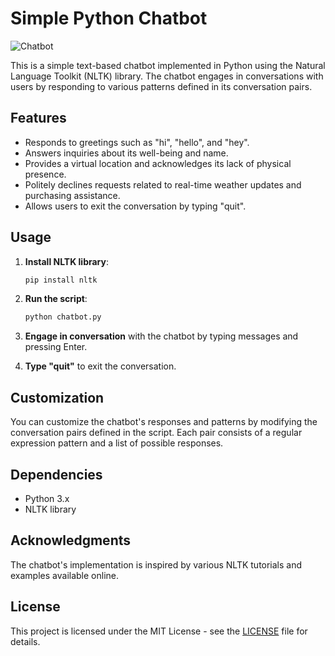 # Simple Python Chatbot

![Chatbot](chatbot.png)

This is a simple text-based chatbot implemented in Python using the Natural Language Toolkit (NLTK) library. The chatbot engages in conversations with users by responding to various patterns defined in its conversation pairs.

## Features

- Responds to greetings such as "hi", "hello", and "hey".
- Answers inquiries about its well-being and name.
- Provides a virtual location and acknowledges its lack of physical presence.
- Politely declines requests related to real-time weather updates and purchasing assistance.
- Allows users to exit the conversation by typing "quit".

## Usage

1. **Install NLTK library**:
    ```bash
    pip install nltk
    ```

2. **Run the script**:
    ```bash
    python chatbot.py
    ```

3. **Engage in conversation** with the chatbot by typing messages and pressing Enter.

4. **Type "quit"** to exit the conversation.

## Customization

You can customize the chatbot's responses and patterns by modifying the conversation pairs defined in the script. Each pair consists of a regular expression pattern and a list of possible responses.

## Dependencies

- Python 3.x
- NLTK library

## Acknowledgments

The chatbot's implementation is inspired by various NLTK tutorials and examples available online.

## License

This project is licensed under the MIT License - see the [LICENSE](LICENSE) file for details.
